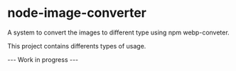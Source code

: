 # node-image-converter
A system to convert the images to different type using npm webp-conveter.

This project contains differents types of usage.

--- Work in progress ---